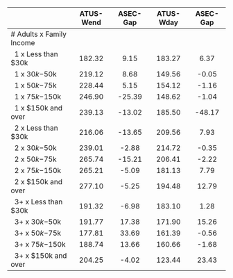 
|                      |    ATUS-Wend |     ASEC-Gap |    ATUS-Wday |     ASEC-Gap |
| -------------------- | :----------: | :----------: | :----------: | :----------: |
| # Adults x Family Income |              |              |              |              |
| &nbsp;&nbsp;1 x Less than $30k |       182.32 |         9.15 |       183.27 |         6.37 |
| &nbsp;&nbsp;1 x $30k-$50k |       219.12 |         8.68 |       149.56 |        -0.05 |
| &nbsp;&nbsp;1 x $50k-$75k |       228.44 |         5.15 |       154.12 |        -1.16 |
| &nbsp;&nbsp;1 x $75k-$150k |       246.90 |       -25.39 |       148.62 |        -1.04 |
| &nbsp;&nbsp;1 x $150k and over |       239.13 |       -13.02 |       185.50 |       -48.17 |
| &nbsp;&nbsp;2 x Less than $30k |       216.06 |       -13.65 |       209.56 |         7.93 |
| &nbsp;&nbsp;2 x $30k-$50k |       239.01 |        -2.88 |       214.72 |        -0.35 |
| &nbsp;&nbsp;2 x $50k-$75k |       265.74 |       -15.21 |       206.41 |        -2.22 |
| &nbsp;&nbsp;2 x $75k-$150k |       265.21 |        -5.09 |       181.13 |         7.79 |
| &nbsp;&nbsp;2 x $150k and over |       277.10 |        -5.25 |       194.48 |        12.79 |
| &nbsp;&nbsp;3+ x Less than $30k |       191.32 |        -6.98 |       183.10 |         1.28 |
| &nbsp;&nbsp;3+ x $30k-$50k |       191.77 |        17.38 |       171.90 |        15.26 |
| &nbsp;&nbsp;3+ x $50k-$75k |       177.81 |        33.69 |       161.39 |        -0.56 |
| &nbsp;&nbsp;3+ x $75k-$150k |       188.74 |        13.66 |       160.66 |        -1.68 |
| &nbsp;&nbsp;3+ x $150k and over |       204.25 |        -4.02 |       123.44 |        23.43 |

